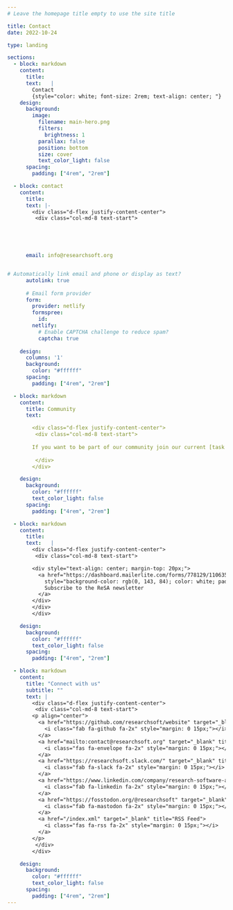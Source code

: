 ```yaml
---
# Leave the homepage title empty to use the site title

title: Contact
date: 2022-10-24

type: landing

sections:
  - block: markdown
    content:
      title: 
      text:   |
        Contact
        {style="color: white; font-size: 2rem; text-align: center; "}
    design:
      background:
        image:
          filename: main-hero.png
          filters:
            brightness: 1
          parallax: false
          position: bottom
          size: cover
          text_color_light: false  
      spacing:
        padding: ["4rem", "2rem"]

  - block: contact
    content:
      title: 
      text: |-
        <div class="d-flex justify-content-center">
         <div class="col-md-8 text-start">

       



      email: info@researchsoft.org 


# Automatically link email and phone or display as text?
      autolink: true
    
      # Email form provider
      form:
        provider: netlify
        formspree:
          id:
        netlify:
          # Enable CAPTCHA challenge to reduce spam?
          captcha: true
          
    design:
      columns: '1'
      background:
        color: "#ffffff"
      spacing:
        padding: ["4rem", "2rem"]             

  - block: markdown
    content:
      title: Community
      text:  

        <div class="d-flex justify-content-center">
         <div class="col-md-8 text-start">
         
        If you want to be part of our community join our current [task forces](https://www.researchsoft.org/taskforces/) and subscribe to our newsletter.
       
         </div>
        </div>         

    design:
      background:
        color: "#ffffff"
        text_color_light: false  
      spacing:
        padding: ["4rem", "2rem"]

  - block: markdown
    content:
      title:
      text:   | 
        <div class="d-flex justify-content-center">
         <div class="col-md-8 text-start">

        <div style="text-align: center; margin-top: 20px;">
          <a href="https://dashboard.mailerlite.com/forms/778129/110635094443558050/share" target="_blank" 
            style="background-color: rgb(0, 143, 84); color: white; padding: 10px 20px; border-radius: 6px; text-decoration: none; display: inline-block; border: 1px solid #ccc;">
            Subscribe to the ReSA newsletter
          </a>
        </div>
        </div>
        </div>  

    design:
      background:
        color: "#ffffff"
        text_color_light: false
      spacing:
        padding: ["4rem", "2rem"]

  - block: markdown
    content:
      title: "Connect with us"
      subtitle: ""
      text: |
        <div class="d-flex justify-content-center">
         <div class="col-md-8 text-start">      
        <p align="center">
          <a href="https://github.com/researchsoft/website" target="_blank" title="GitHub">
            <i class="fab fa-github fa-2x" style="margin: 0 15px;"></i>
          </a>
          <a href="mailto:contact@researchsoft.org" target="_blank" title="Email">
            <i class="fas fa-envelope fa-2x" style="margin: 0 15px;"></i>
          </a>
          <a href="https://researchsoft.slack.com/" target="_blank" title="Slack">
            <i class="fab fa-slack fa-2x" style="margin: 0 15px;"></i>
          </a>
          <a href="https://www.linkedin.com/company/research-software-alliance/" target="_blank" title="LinkedIn">
            <i class="fab fa-linkedin fa-2x" style="margin: 0 15px;"></i>
          </a>
          <a href="https://fosstodon.org/@researchsoft" target="_blank" title="Mastodon">
            <i class="fab fa-mastodon fa-2x" style="margin: 0 15px;"></i>
          </a>
          <a href="/index.xml" target="_blank" title="RSS Feed">
            <i class="fas fa-rss fa-2x" style="margin: 0 15px;"></i>
          </a>
        </p>
         </div>
        </div>  

    design:
      background:
        color: "#ffffff"
        text_color_light: false
      spacing:
        padding: ["4rem", "2rem"]        
---
```

